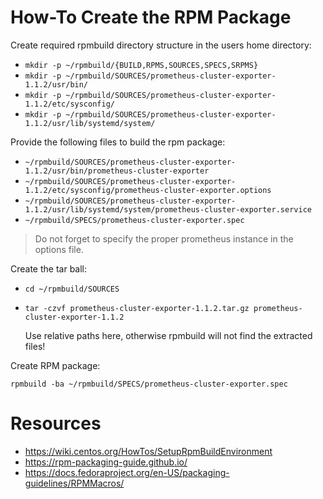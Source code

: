 # How-To Create the RPM Package

Create required rpmbuild directory structure in the users home directory:  

* `mkdir -p ~/rpmbuild/{BUILD,RPMS,SOURCES,SPECS,SRPMS}`
* `mkdir -p ~/rpmbuild/SOURCES/prometheus-cluster-exporter-1.1.2/usr/bin/`
* `mkdir -p ~/rpmbuild/SOURCES/prometheus-cluster-exporter-1.1.2/etc/sysconfig/`
* `mkdir -p ~/rpmbuild/SOURCES/prometheus-cluster-exporter-1.1.2/usr/lib/systemd/system/`

Provide the following files to build the rpm package:  

* `~/rpmbuild/SOURCES/prometheus-cluster-exporter-1.1.2/usr/bin/prometheus-cluster-exporter`
* `~/rpmbuild/SOURCES/prometheus-cluster-exporter-1.1.2/etc/sysconfig/prometheus-cluster-exporter.options`
* `~/rpmbuild/SOURCES/prometheus-cluster-exporter-1.1.2/usr/lib/systemd/system/prometheus-cluster-exporter.service`
* `~/rpmbuild/SPECS/prometheus-cluster-exporter.spec`

> Do not forget to specify the proper prometheus instance in the options file.

Create the tar ball:  

* `cd ~/rpmbuild/SOURCES`
* `tar -czvf prometheus-cluster-exporter-1.1.2.tar.gz prometheus-cluster-exporter-1.1.2`

    Use relative paths here, otherwise rpmbuild will not find the extracted files!

Create RPM package:  

`rpmbuild -ba ~/rpmbuild/SPECS/prometheus-cluster-exporter.spec`

# Resources

* https://wiki.centos.org/HowTos/SetupRpmBuildEnvironment
* https://rpm-packaging-guide.github.io/
* https://docs.fedoraproject.org/en-US/packaging-guidelines/RPMMacros/
